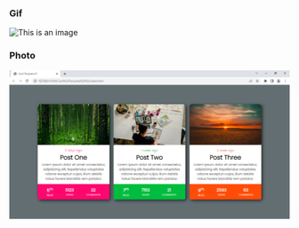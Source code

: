 ### Gif

![This is an image](./assets/Card-Template-01-Google-Chrome-2022-08-20-21-31-22.gif)

### Photo

![This is an image](./assets/Card%20Template%2001%20-%20Google%20Chrome%2020.08.2022%2021_30_43.png)
